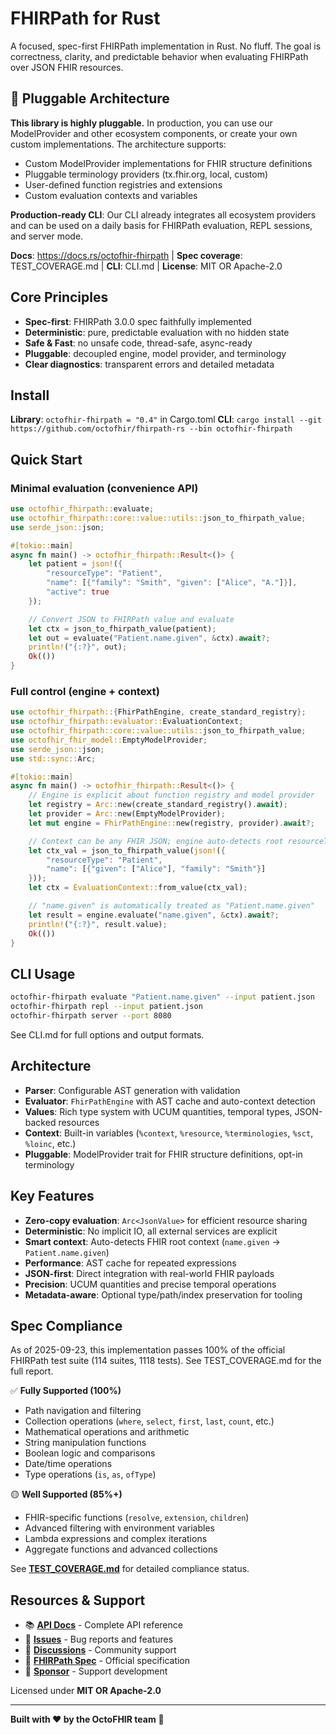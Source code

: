 # FHIRPath for Rust

A focused, spec-first FHIRPath implementation in Rust. No fluff. The goal is correctness, clarity, and predictable behavior when evaluating FHIRPath over JSON FHIR resources.

## 🔌 Pluggable Architecture

**This library is highly pluggable.** In production, you can use our ModelProvider and other ecosystem components, or create your own custom implementations. The architecture supports:

- Custom ModelProvider implementations for FHIR structure definitions
- Pluggable terminology providers (tx.fhir.org, local, custom)
- User-defined function registries and extensions
- Custom evaluation contexts and variables

**Production-ready CLI**: Our CLI already integrates all ecosystem providers and can be used on a daily basis for FHIRPath evaluation, REPL sessions, and server mode.

**Docs**: https://docs.rs/octofhir-fhirpath | **Spec coverage**: TEST_COVERAGE.md | **CLI**: CLI.md | **License**: MIT OR Apache-2.0

## Core Principles

- **Spec-first**: FHIRPath 3.0.0 spec faithfully implemented
- **Deterministic**: pure, predictable evaluation with no hidden state
- **Safe & Fast**: no unsafe code, thread-safe, async-ready
- **Pluggable**: decoupled engine, model provider, and terminology
- **Clear diagnostics**: transparent errors and detailed metadata

## Install

**Library**: `octofhir-fhirpath = "0.4"` in Cargo.toml
**CLI**: `cargo install --git https://github.com/octofhir/fhirpath-rs --bin octofhir-fhirpath`

## Quick Start

### Minimal evaluation (convenience API)

```rust
use octofhir_fhirpath::evaluate;
use octofhir_fhirpath::core::value::utils::json_to_fhirpath_value;
use serde_json::json;

#[tokio::main]
async fn main() -> octofhir_fhirpath::Result<()> {
    let patient = json!({
        "resourceType": "Patient",
        "name": [{"family": "Smith", "given": ["Alice", "A."]}],
        "active": true
    });

    // Convert JSON to FHIRPath value and evaluate
    let ctx = json_to_fhirpath_value(patient);
    let out = evaluate("Patient.name.given", &ctx).await?;
    println!("{:?}", out);
    Ok(())
}
```

### Full control (engine + context)

```rust
use octofhir_fhirpath::{FhirPathEngine, create_standard_registry};
use octofhir_fhirpath::evaluator::EvaluationContext;
use octofhir_fhirpath::core::value::utils::json_to_fhirpath_value;
use octofhir_fhir_model::EmptyModelProvider;
use serde_json::json;
use std::sync::Arc;

#[tokio::main]
async fn main() -> octofhir_fhirpath::Result<()> {
    // Engine is explicit about function registry and model provider
    let registry = Arc::new(create_standard_registry().await);
    let provider = Arc::new(EmptyModelProvider);
    let mut engine = FhirPathEngine::new(registry, provider).await?;

    // Context can be any FHIR JSON; engine auto-detects root resourceType
    let ctx_val = json_to_fhirpath_value(json!({
        "resourceType": "Patient",
        "name": [{"given": ["Alice"], "family": "Smith"}]
    }));
    let ctx = EvaluationContext::from_value(ctx_val);

    // "name.given" is automatically treated as "Patient.name.given"
    let result = engine.evaluate("name.given", &ctx).await?;
    println!("{:?}", result.value);
    Ok(())
}
```

## CLI Usage

```bash
octofhir-fhirpath evaluate "Patient.name.given" --input patient.json
octofhir-fhirpath repl --input patient.json
octofhir-fhirpath server --port 8080
```

See CLI.md for full options and output formats.

## Architecture

- **Parser**: Configurable AST generation with validation
- **Evaluator**: `FhirPathEngine` with AST cache and auto-context detection
- **Values**: Rich type system with UCUM quantities, temporal types, JSON-backed resources
- **Context**: Built-in variables (`%context`, `%resource`, `%terminologies`, `%sct`, `%loinc`, etc.)
- **Pluggable**: ModelProvider trait for FHIR structure definitions, opt-in terminology

## Key Features

- **Zero-copy evaluation**: `Arc<JsonValue>` for efficient resource sharing
- **Deterministic**: No implicit IO, all external services are explicit
- **Smart context**: Auto-detects FHIR root context (`name.given` → `Patient.name.given`)
- **Performance**: AST cache for repeated expressions
- **JSON-first**: Direct integration with real-world FHIR payloads
- **Precision**: UCUM quantities and precise temporal operations
- **Metadata-aware**: Optional type/path/index preservation for tooling

## Spec Compliance

As of 2025-09-23, this implementation passes 100% of the official FHIRPath test suite (114 suites, 1118 tests). See TEST_COVERAGE.md for the full report.

✅ **Fully Supported (100%)**
- Path navigation and filtering
- Collection operations (`where`, `select`, `first`, `last`, `count`, etc.)
- Mathematical operations and arithmetic
- String manipulation functions
- Boolean logic and comparisons
- Date/time operations
- Type operations (`is`, `as`, `ofType`)

🟡 **Well Supported (85%+)**
- FHIR-specific functions (`resolve`, `extension`, `children`)
- Advanced filtering with environment variables
- Lambda expressions and complex iterations
- Aggregate functions and advanced collections

See **[TEST_COVERAGE.md](TEST_COVERAGE.md)** for detailed compliance status.

## Resources & Support

- 📚 **[API Docs](https://docs.rs/octofhir-fhirpath)** - Complete API reference
- 🐛 **[Issues](https://github.com/octofhir/fhirpath-rs/issues)** - Bug reports and features
- 💬 **[Discussions](https://github.com/octofhir/fhirpath-rs/discussions)** - Community support
- 🌟 **[FHIRPath Spec](http://hl7.org/fhirpath/)** - Official specification
- 💝 **[Sponsor](https://boosty.to/octoshikari)** - Support development

Licensed under **MIT OR Apache-2.0**

---

**Built with ❤️ by the OctoFHIR team** 🦀